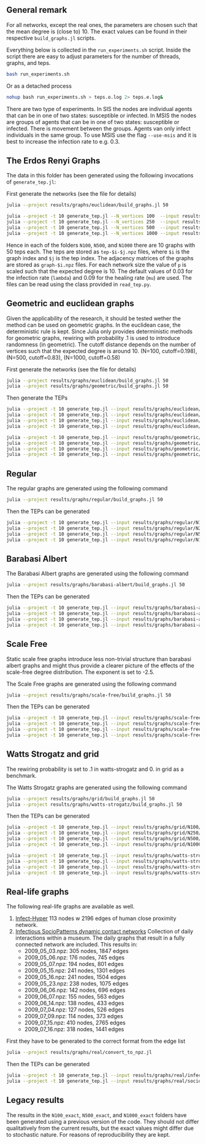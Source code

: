 ## General remark

For all networks, except the real ones, the parameters are chosen such that the mean degree is (close to) 10.
The exact values can be found in their respective `build_graphs.jl` scripts.

Everything below is collected in the `run_experiments.sh` script.
Inside the script there are easy to adjust parameters for the number of threads, graphs, and teps.
```bash
bash run_experiments.sh
```
Or as a detached process
```bash
nohup bash run_experiments.sh > teps.o.log 2> teps.e.log&
```

There are two type of experiments. In SIS the nodes are individual agents that can be in one of two states: susceptible or infected.
In MSIS the nodes are groups of agents that can be in one of two states: susceptible or infected.
There is movement between the groups.
Agents van only infect individuals in the same group.
To use MSIS use the flag `--use-msis` and it is best to increase the infection rate to e.g. 0.3.

## The Erdos Renyi Graphs

The data in this folder has been generated using the following invocations of `generate_tep.jl`:


First generate the networks (see the file for details)
```bash
julia --project results/graphs/euclidean/build_graphs.jl 50
```
```bash
julia --project -t 10 generate_tep.jl --N_vertices 100  --input results/graphs/erdos-renyi/N100  --output results/sis/erdos-renyi/N100/  --N_teps 100
julia --project -t 10 generate_tep.jl --N_vertices 250  --input results/graphs/erdos-renyi/N250  --output results/sis/erdos-renyi/N250/  --N_teps 100
julia --project -t 10 generate_tep.jl --N_vertices 500  --input results/graphs/erdos-renyi/N500  --output results/sis/erdos-renyi/N500/  --N_teps 100
julia --project -t 10 generate_tep.jl --N_vertices 1000 --input results/graphs/erdos-renyi/N1000 --output results/sis/erdos-renyi/N1000/ --N_teps 100
```

Hence in each of the folders `N100`, `N500`, and `N1000` there are 10 graphs with 50 teps each.
The teps are stored as `tep-$i-$j.npz` files, where `$i` is the graph index and `$j` is the tep index.
The adjacency matrices of the graphs are stored as `graph-$i.npz` files.
For each network size the value of `p` is scaled such that the expected degree is 10.
The default values of 0.03 for the infection rate (`lambda`) and 0.09 for the healing rate (`mu`) are used.
The files can be read using the class provided in `read_tep.py`.

## Geometric and euclidean graphs

Given the applicability of the research, it should be tested wether the method can be used on geometric graphs.
In the euclidean case, the deterministic rule is kept.
Since Julia only provides deterministic methods for geometric graphs, rewiring with probability .1 is used to introduce randomness (in geometric).
The cutoff distance depends on the number of vertices such that the expected degree is around 10.
(N=100, cutoff=0.198), (N=500, cutoff=0.83), (N=1000, cutoff=0.58)

First generate the networks (see the file for details)
```bash
julia --project results/graphs/euclidean/build_graphs.jl 50
julia --project results/graphs/geometric/build_graphs.jl 50
```
Then generate the TEPs
```bash
julia --project -t 10 generate_tep.jl --input results/graphs/euclidean/N100/  --N_teps 100 --output results/sis/euclidean/N100/
julia --project -t 10 generate_tep.jl --input results/graphs/euclidean/N250/  --N_teps 100 --output results/sis/euclidean/N100/
julia --project -t 10 generate_tep.jl --input results/graphs/euclidean/N500/  --N_teps 100 --output results/sis/euclidean/N500/
julia --project -t 10 generate_tep.jl --input results/graphs/euclidean/N1000/ --N_teps 100 --output results/sis/euclidean/N1000/
```
```bash
julia --project -t 10 generate_tep.jl --input results/graphs/geometric/N100/  --N_teps 100 --output results/sis/geometric/N100/
julia --project -t 10 generate_tep.jl --input results/graphs/geometric/N250/  --N_teps 100 --output results/sis/geometric/N100/
julia --project -t 10 generate_tep.jl --input results/graphs/geometric/N500/  --N_teps 100 --output results/sis/geometric/N500/
julia --project -t 10 generate_tep.jl --input results/graphs/geometric/N1000/ --N_teps 100 --output results/sis/geometric/N1000/
```
## Regular

The regular graphs are generated using the following command
```bash
julia --project results/graphs/regular/build_graphs.jl 50
```
Then the TEPs can be generated
```bash
julia --project -t 10 generate_tep.jl --input results/graphs/regular/N100/  --N_teps 100 --output results/sis/regular/N100/
julia --project -t 10 generate_tep.jl --input results/graphs/regular/N250/  --N_teps 100 --output results/sis/regular/N250/
julia --project -t 10 generate_tep.jl --input results/graphs/regular/N500/  --N_teps 100 --output results/sis/regular/N500/
julia --project -t 10 generate_tep.jl --input results/graphs/regular/N1000/ --N_teps 100 --output results/sis/regular/N1000/
```

## Barabasi Albert

The Barabasi Albert graphs are generated using the following command
```bash
julia --project results/graphs/barabasi-albert/build_graphs.jl 50
```
Then the TEPs can be generated
```bash
julia --project -t 10 generate_tep.jl --input results/graphs/barabasi-albert/N100/  --N_teps 100 --output results/sis/barabasi-albert/N100/
julia --project -t 10 generate_tep.jl --input results/graphs/barabasi-albert/N250/  --N_teps 100 --output results/sis/barabasi-albert/N250/
julia --project -t 10 generate_tep.jl --input results/graphs/barabasi-albert/N500/  --N_teps 100 --output results/sis/barabasi-albert/N500/
julia --project -t 10 generate_tep.jl --input results/graphs/barabasi-albert/N1000/ --N_teps 100 --output results/sis/barabasi-albert/N1000/
```

## Scale Free

Static scale free graphs introduce less non-trivial structure than barabasi albert graphs and might thus provide a
clearer picture of the effects of the scale-free degree distribution.
The exponent is set to -2.5.

The Scale Free graphs are generated using the following command
```bash
julia --project results/graphs/scale-free/build_graphs.jl 50
```
Then the TEPs can be generated
```bash
julia --project -t 10 generate_tep.jl --input results/graphs/scale-free/N100/  --N_teps 100 --output results/sis/scale-free/N100/
julia --project -t 10 generate_tep.jl --input results/graphs/scale-free/N250/  --N_teps 100 --output results/sis/scale-free/N250/
julia --project -t 10 generate_tep.jl --input results/graphs/scale-free/N500/  --N_teps 100 --output results/sis/scale-free/N500/
julia --project -t 10 generate_tep.jl --input results/graphs/scale-free/N1000/ --N_teps 100 --output results/sis/scale-free/N1000/
```

## Watts Strogatz and grid

The rewiring probability is set to .1 in watts-strogatz and 0. in grid as a benchmark.

The Watts Strogatz graphs are generated using the following command
```bash
julia --project results/graphs/grid/build_graphs.jl 50
julia --project results/graphs/watts-strogatz/build_graphs.jl 50
```
Then the TEPs can be generated
```bash
julia --project -t 10 generate_tep.jl --input results/graphs/grid/N100/  --N_teps 100 --output results/sis/grid/N100/
julia --project -t 10 generate_tep.jl --input results/graphs/grid/N250/  --N_teps 100 --output results/sis/grid/N250/
julia --project -t 10 generate_tep.jl --input results/graphs/grid/N500/  --N_teps 100 --output results/sis/grid/N500/
julia --project -t 10 generate_tep.jl --input results/graphs/grid/N1000/ --N_teps 100 --output results/sis/grid/N1000/
```
```bash
julia --project -t 10 generate_tep.jl --input results/graphs/watts-strogatz/N100/  --N_teps 100 --output results/sis/watts-strogatz/N100/
julia --project -t 10 generate_tep.jl --input results/graphs/watts-strogatz/N250/  --N_teps 100 --output results/sis/watts-strogatz/N250/
julia --project -t 10 generate_tep.jl --input results/graphs/watts-strogatz/N500/  --N_teps 100 --output results/sis/watts-strogatz/N500/
julia --project -t 10 generate_tep.jl --input results/graphs/watts-strogatz/N1000/ --N_teps 100 --output results/sis/watts-strogatz/N1000/
```

## Real-life graphs

The following real-life graphs are available as well.

1. [Infect-Hyper](https://networkrepository.com/infect-hyper.php) 113 nodes w 2196 edges of human close proximity network.
2. [Infectious SocioPatterns dynamic contact networks](http://www.sociopatterns.org/datasets/infectious-sociopatterns-dynamic-contact-networks/) Collection of daily interactions within a museum. The daily graphs that result in a fully connected network are included. This results in:
    * 2009_05_03.npz: 305 nodes, 1847 edges
    * 2009_05_06.npz: 176 nodes, 745 edges
    * 2009_05_07.npz: 194 nodes, 801 edges
    * 2009_05_15.npz: 241 nodes, 1301 edges
    * 2009_05_16.npz: 241 nodes, 1504 edges
    * 2009_05_23.npz: 238 nodes, 1075 edges
    * 2009_06_06.npz: 142 nodes, 696 edges
    * 2009_06_07.npz: 155 nodes, 563 edges
    * 2009_06_14.npz: 138 nodes, 433 edges
    * 2009_07_04.npz: 127 nodes, 526 edges
    * 2009_07_09.npz: 114 nodes, 373 edges
    * 2009_07_15.npz: 410 nodes, 2765 edges
    * 2009_07_16.npz: 318 nodes, 1441 edges

First they have to be generated to the correct format from the edge list
```bash
julia --project results/graphs/real/convert_to_npz.jl
```
Then the TEPs can be generated
```bash
julia --project -t 10 generate_tep.jl --input results/graphs/real/infect-hyper  --N_teps 100 --output results/sis/real/infect-hyper
julia --project -t 10 generate_tep.jl --input results/graphs/real/sociopatterns --N_teps 100 --output results/sis/real/sociopatterns
```

## Legacy results
The results in the `N100_exact`, `N500_exact`, and `N1000_exact` folders have been generated using a previous version of the code.
They should not differ qualitatively from the current results, but the exact values might differ due to stochastic nature.
For reasons of reproducibility they are kept.
